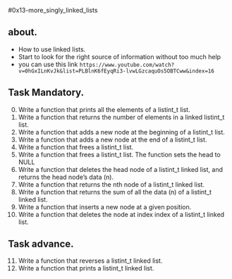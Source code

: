 #0x13-more_singly_linked_lists

## about.
  - How to use linked lists.
  - Start to look for the right source of information without too much help
  - you can use this link `https://www.youtube.com/watch?v=0hGxILnKvJk&list=PLBlnK6fEyqRi3-lvwLGzcaquOs5OBTCww&index=16`

## Task Mandatory.
0. Write a function that prints all the elements of a listint_t list. 
1. Write a function that returns the number of elements in a linked listint_t list.
2. Write a function that adds a new node at the beginning of a listint_t list.
3. Write a function that adds a new node at the end of a listint_t list.
4. Write a function that frees a listint_t list.
5. Write a function that frees a listint_t list. The function sets the head to NULL
6. Write a function that deletes the head node of a listint_t linked list, and returns the head node’s data (n).
7. Write a function that returns the nth node of a listint_t linked list.
8. Write a function that returns the sum of all the data (n) of a listint_t linked list.
9. Write a function that inserts a new node at a given position.
10. Write a function that deletes the node at index index of a listint_t linked list.

## Task advance.
11. Write a function that reverses a listint_t linked list.
12. Write a function that prints a listint_t linked list.
